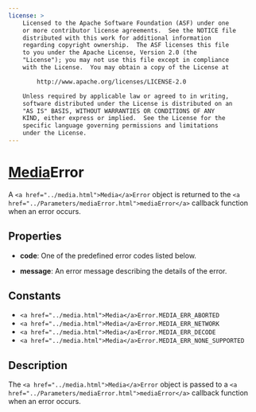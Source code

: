 ```yaml
---
license: >
    Licensed to the Apache Software Foundation (ASF) under one
    or more contributor license agreements.  See the NOTICE file
    distributed with this work for additional information
    regarding copyright ownership.  The ASF licenses this file
    to you under the Apache License, Version 2.0 (the
    "License"); you may not use this file except in compliance
    with the License.  You may obtain a copy of the License at

        http://www.apache.org/licenses/LICENSE-2.0

    Unless required by applicable law or agreed to in writing,
    software distributed under the License is distributed on an
    "AS IS" BASIS, WITHOUT WARRANTIES OR CONDITIONS OF ANY
    KIND, either express or implied.  See the License for the
    specific language governing permissions and limitations
    under the License.
---
```


# <a href="../media.html">Media</a>Error

A `<a href="../media.html">Media</a>Error` object is returned to the `<a href="../Parameters/mediaError.html">mediaError</a>` callback
function when an error occurs.

## Properties

- __code__: One of the predefined error codes listed below.

- __message__: An error message describing the details of the error.

## Constants

- `<a href="../media.html">Media</a>Error.MEDIA_ERR_ABORTED`
- `<a href="../media.html">Media</a>Error.MEDIA_ERR_NETWORK`
- `<a href="../media.html">Media</a>Error.MEDIA_ERR_DECODE`
- `<a href="../media.html">Media</a>Error.MEDIA_ERR_NONE_SUPPORTED`

## Description

The `<a href="../media.html">Media</a>Error` object is passed to a `<a href="../Parameters/mediaError.html">mediaError</a>` callback function
when an error occurs.

